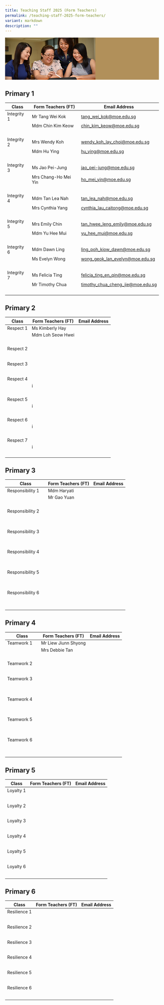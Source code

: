 ```yaml
---
title: Teaching Staff 2025 (Form Teachers)
permalink: /teaching-staff-2025-form-teachers/
variant: markdown
description: ""
---
```

![](/images/Website%20Banners%20Subpage/948x260%20masterhead%20-%20About%20Pei%20Hwa4.jpg)

## Primary 1

| Class | Form Teachers (FT) | Email Address |
| -------- | -------- | -------- |
| Integrity 1     | Mr Tang Wei Kok     | [tang_wei_kok@moe.edu.sg](tang_wei_kok@moe.edu.sg)     |
|     | Mdm Chin Kim Keow    | [chin_kim_keow@moe.edu.sg](chin_kim_keow@moe.edu.sg)  |
| <br> |   |
| Integrity 2     | Mrs Wendy Koh     | [wendy_koh_lay_choi@moe.edu.sg](wendy_koh_lay_choi@moe.edu.sg)     |
|     | Mdm Hu Ying    | [hu_ying@moe.edu.sg](hu_ying@moe.edu.sg)  |
| <br> |   | 
| Integrity 3     | Ms Jao Pei-Jung    | [jao_pei-jung@moe.edu.sg](jao_pei-jung@moe.edu.sg)    |
|     | Mrs Chang-Ho Mei Yin   | [ho_mei_yin@moe.edu.sg](ho_mei_yin@moe.edu.sg)  |
| <br> |   | 
| Integrity 4     | Mdm Tan Lea Nah    | [tan_lea_nah@moe.edu.sg](tan_lea_nah@moe.edu.sg)    |
|     | Mrs Cynthia Yang   | [cynthia_lau_caitong@moe.edu.sg](cynthia_lau_caitong@moe.edu.sg)  |
| <br> |   | 
| Integrity 5     |  Mrs Emily Chin   | [tan_hwee_leng_emily@moe.edu.sg](tan_hwee_leng_emily@moe.edu.sg)    |
|     |  Mdm Yu Hee Mui | [yu_hee_mui@moe.edu.sg](yu_hee_mui@moe.edu.sg)    |
| <br> |   | 
| Integrity 6     | Mdm Dawn Ling    | [ling_poh_kiow_dawn@moe.edu.sg](ling_poh_kiow_dawn@moe.edu.sg)    |
|     | Ms Evelyn Wong   | [wong_geok_lan_evelyn@moe.edu.sg](wong_geok_lan_evelyn@moe.edu.sg)  |
| <br> |   | 
| Integrity 7     |   Ms Felicia Ting  | [felicia_ting_en_qin@moe.edu.sg](felicia_ting_en_qin@moe.edu.sg)    |
|     |  Mr Timothy Chua  | [timothy_chua_cheng_jie@moe.edu.sg](timothy_chua_cheng_jie@moe.edu.sg)  |
| <br> |   | 


## Primary 2
| Class | Form Teachers (FT) | Email Address |
| -------- | -------- | -------- |
| Respect 1     | Ms Kimberly Hay    |     |
|     |  Mdm Loh Seow Hwei  |   |
| <br> |   | 
| Respect 2     |     |     |
|     |    |   |
| <br> |   | 
| Respect 3     |     |     |
|     |    |   |
| <br> |   | 
| Respect 4     |     |     |
|     |  i  |   |
| <br> |   | 
| Respect 5     |     |     |
|     |  i  |   |
| <br> |   | 
| Respect 6     |     |     |
|     |  i  |   |
| <br> |   | 
| Respect 7     |     |     |
|     |  i  |   |
| <br> |   | 


## Primary 3
| Class | Form Teachers (FT) | Email Address |
| -------- | -------- | -------- |
| Responsibility 1     | Mdm Haryati    |     |
|     | Mr Gao Yuan   |   |
| <br> |   | 
| Responsibility 2 &nbsp; &nbsp; |  &nbsp;  | &nbsp; &nbsp; |
| &nbsp; &nbsp; | &nbsp; | &nbsp; |
| <br> | &nbsp; |
| Responsibility 3 &nbsp; &nbsp; |  &nbsp;  | &nbsp; &nbsp; |
| &nbsp; &nbsp; | &nbsp; | &nbsp; |
| <br> | &nbsp; |
| Responsibility 4 &nbsp; &nbsp; |  &nbsp;  | &nbsp; &nbsp; |
| &nbsp; &nbsp; | &nbsp; | &nbsp; |
| <br> | &nbsp; |
| Responsibility 5 &nbsp; &nbsp; |  &nbsp;  | &nbsp; &nbsp; |
| &nbsp; &nbsp; | &nbsp; | &nbsp; |
| <br> | &nbsp; |
| Responsibility 6 &nbsp; &nbsp; |  &nbsp;  | &nbsp; &nbsp; |
| &nbsp; &nbsp; | &nbsp; | &nbsp; |
| <br> | &nbsp; |

## Primary 4
| Class | Form Teachers (FT) | Email Address |
| -------- | -------- | -------- |
| Teamwork 1     | Mr Liew Jiunn Shyong     |     |
|     |  Mrs Debbie Tan  |   |
| <br> |   | 
| Teamwork 2     |      |     |
|     |   |   |
| <br> |   | 
| Teamwork 3 &nbsp; &nbsp; | &nbsp; &nbsp;  | &nbsp; &nbsp; |
| &nbsp; &nbsp; | &nbsp; | &nbsp; |
| <br> | &nbsp; |
| Teamwork 4 &nbsp; &nbsp; | &nbsp; &nbsp;  | &nbsp; &nbsp; |
| &nbsp; &nbsp; | &nbsp; | &nbsp; |
| <br> | &nbsp; |
| Teamwork 5&nbsp; &nbsp; | &nbsp; &nbsp;  | &nbsp; &nbsp; |
| &nbsp; &nbsp; | &nbsp; | &nbsp; |
| <br> | &nbsp; |
| Teamwork 6&nbsp; &nbsp; | &nbsp; &nbsp;  | &nbsp; &nbsp; |
| &nbsp; &nbsp; | &nbsp; | &nbsp; |
| <br> | &nbsp; |

## Primary 5
| Class | Form Teachers (FT) | Email Address |
| -------- | -------- | -------- |
| Loyalty 1     |     |     |
|     |    |   |
| <br> |   | 
| Loyalty 2    |     |     |
|     |    |   |
| <br> |   | 
| Loyalty 3     |     |     |
|     |    |   |
| <br> |   | 
| Loyalty 4    |     |     |
|     |    |   |
| <br> |   | 
| Loyalty 5     |     |     |
|     |    |   |
| <br> |   | 
| Loyalty 6     |     |     |
|     |    |   |
| <br> |   | 


## Primary 6
| Class | Form Teachers (FT) | Email Address |
| -------- | -------- | -------- |
| Resilience 1     |     |     |
|     |    |   |
| <br> |   |
| Resilience 2     |     |     |
|     |    |   |
| <br> |   |
| Resilience 3     |     |     |
|     |    |   |
| <br> |   |
| Resilience 4     |     |     |
|     |    |   |
| <br> |   |
| Resilience 5     |     |     |
|     |    |   |
| <br> |   |
| Resilience 6     |     |     |
|     |    |   |
| <br> |   |